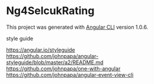 # Ng4SelcukRating

This project was generated with [Angular CLI](https://github.com/angular/angular-cli) version 1.0.6.

style guide

https://angular.io/styleguide  
https://github.com/johnpapa/angular-styleguide/blob/master/a2/README.md  
https://github.com/johnpapa/one-with-angular  
https://github.com/johnpapa/angular-event-view-cli 


